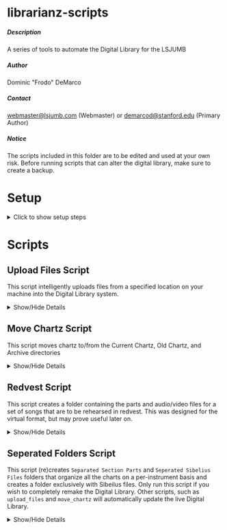 # librarianz-scripts
##### Description
A series of tools to automate the Digital Library for the LSJUMB
##### Author
Dominic "Frodo" DeMarco
##### Contact
webmaster@lsjumb.com (Webmaster) or demarcod@stanford.edu (Primary Author)
##### Notice
The scripts included in this folder are to be edited and used at your own risk. Before running scripts that can alter the digital library, make sure to create a backup.


# Setup

<details>
   <summary>Click to show setup steps</summary>

### Setup steps

1. Clone this repository
1. Log in to librarian@lsjumb.com online
1. Follow the instructions [here](https://developers.google.com/drive/api/v3/quickstart/python#step_1_turn_on_the) after clicking the "Enable the Drive API" button.
1. When prompted, download the "credentials.json" file and move it into your working directory (likely called librarianz-scripts).
2. Open a terminal window and navigate to the working directory. If you are on windows, the following steps might work better in WSL or Ubuntu. 
3. Run `pip3 install --upgrade google-api-python-client google-auth-httplib2 google-auth-oauthlib` in terminal.
4. Run `python3 login.py` in terminal.
5. Follow the link in the Terminal and authorize the program for the webmaster account.

After you run the login script, you will not need to run it again. If the tokens are somehow invalidated, any script you run will prompt you with a link in the Terminal, which corresponds to the final step.

</details>

# Scripts

## Upload Files Script
This script intelligently uploads files from a specified location on your machine into the Digital Library system.

<details>
   <summary>Show/Hide Details</summary>

### To upload files to the Digital Library

1. Edit the `options/upload_options.json` file as needed
2. Run `python3 upload_files.py` in the terminal

#### Configuring upload_options.json
* `mode` can be one of the following:
    * 0 - update existing files (but do not add new ones)
    * 1 - add new files (but do not update existing ones)
    * 2 - update and add files
* `new-charts` is an array of `{ "is-current" : bool, "name": string }` entries, specifying the name of a new chart and whether it should be placed in the current or old chartz category
* `require-titles-match` controls whether, when updating part files, the titles must exactly match or can differ in the alias used to refer to a certain part. For example, if you wish to update the file `Chart Name - toobz.pdf` with the file `Chart Name - tööbz.pdf`, you will need to change this option to false
* `resources-directory` is a file path to the directory that contains the files you wish to add/update. This script will not recursively check subdirectories, so all files that are intended to be added must live directly in this directory
* `supported-file-types` is a list of file extensions that can be added to the Digital Library

#### Notes
1. Shortcuts for parts and sibelius files will automatically be generated. If the Digital Library is already live, it will update in real-time without any further action
2. If the script is telling you that a file or folder already exists, but you can't see it on the web, then check the trash

</details>

## Move Chartz Script
This script moves chartz to/from the Current Chartz, Old Chartz, and Archive directories

<details>
   <summary>Show/Hide Details</summary>
      

### To move a chart to a different location

1. Edit the `options/move_chartz_options.json` file to specify which chartz you wish to move, and where you wish to move them
2. Run `python3 move_chartz.py` in the terminal

#### Configuring move_chartz_options.json

* `chartz` is an array of chartz that you wish to move. Each element `{ "name": string, "to": number }` contains:
   * `name` - the name of the chart
   * `to` - the location where this chart should be moved. This value is a number from 0 to 2:
      * 0 - Move to `Current Chartz`
      * 1 - Move to `Old Chartz`
      * 2 - Archive this chart (move it to `Digital LibraryArchives/Chart Data` directory

#### Notes
1. This script will automatically update all shortcuts and references in the Separated Sibelius Files/Section Parts directories
   1. If the chart is being moved to the archive, a new subdirectory called `Shortcuts` will be created to store the shortcuts
   2. If the chart is being moved from the archive back into the main library, the shortcuts will be re-added, and the `Shortcuts` folder will be removed
2. Once a chart has been moved to the archive, it can be found in the `Archive/Chart Data` directory. From there, it can be safely manipulated or deleted without affecting the live DigitalLibrary

</details>

## Redvest Script
This script creates a folder containing the parts and audio/video files for a set of songs that are to be rehearsed in redvest. This was designed for the virtual format, but may prove useful later on.

<details>
   <summary>Show/Hide Details</summary>

### To create Red Vest Folders

1. Edit the redvest.json file to contain the name of the new folder you wish to add along with the list of chartz that will be rehearsed.
2. Run `python3 redvest_creator.py` in the terminal.

#### Notes
1. If you wish to have the new folders appear in a new location, you will need to change the `parent-name` field reflect the name of the directory in which to place the new redvest folder.
2. If you wish to output folders grouped per-instrument, set the `individual-sections` field to `True`

</details>

## Seperated Folders Script
This script (re)creates `Separated Section Parts` and `Seperated Sibelius Files` folders that organize all the charts on a per-instrument basis and creates a folder exclusively with Sibeilus files. Only run this script if you wish to completely remake the Digital Library. Other scripts, such as `upload_files` and `move_chartz` will automatically update the live Digital Library.

<details>
   <summary>Show/Hide Details</summary>

### To separate the folders and safely reconstruct the Live Digital Library
1. Make sure that the existing Separated Section Folders are no longer contained in the `[LIVE] DigitalLibrary` directory. You will likely see shortcuts to `Current Chartz` and `Old Chartz` folders within the `LSJUMB Digital Chartz` folder inside the live directory. These shortcuts will be broken when you run this script, and should be deleted.
2. Run `python3 separated_folders_creator.py` in the Terminal
3. After checking to ensure all is in order, manually re-add the `Current Charts` and `Old Chartz` folders to the `LSJUMB Digital Chartz` folder within the live directory. This should be the same location as the shortcuts you deleted earlier.

#### Warning
You will need to take the Digital Library offline when running this script. The average runtime is 10-20 mins, so expect 15-25 mins of Digital Library downtime.

#### Note
Configure which sections go to which output folders in `options\parts.json`. The format of this file is a series of key-value pairs in the format `OUTPUT_NAME: [INSTRUMENT NAMES]`. For instance, the pair `"CPG": ["Clarz", "Picz"]` would send all pieces with `"Clarz"` or `"Picz"` in the name to the folder `"CPG"` (inside the main `Separated Section Parts` output folder). In other words, if you want all songs labelled `SONGNAME - Clarz` and `SONGNAME - Picz` to go to the `CPG` folder, the above example would accomplish this.

</details>
